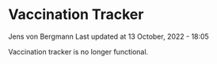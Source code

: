 Vaccination Tracker
================
Jens von Bergmann
Last updated at 13 October, 2022 - 18:05

Vaccination tracker is no longer functional.

